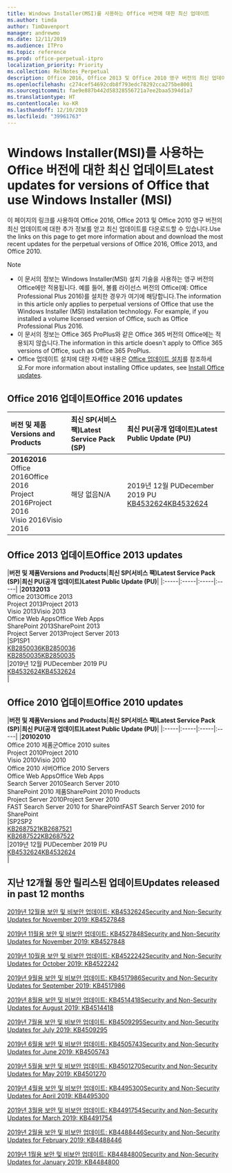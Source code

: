 ```yaml
---
title: Windows Installer(MSI)를 사용하는 Office 버전에 대한 최신 업데이트
ms.author: timda
author: TimDavenport
manager: andrewmo
ms.date: 12/11/2019
ms.audience: ITPro
ms.topic: reference
ms.prod: office-perpetual-itpro
localization_priority: Priority
ms.collection: RelNotes_Perpetual
description: Office 2016, Office 2013 및 Office 2010 영구 버전의 최신 업데이트 정보에 대한 링크를 IT 전문가에게 제공합니다.
ms.openlocfilehash: c274cef54692cdb8f793edc78292cca275be8001
ms.sourcegitcommit: fae9e887b442d58328556721a7ee2baa5394d1a7
ms.translationtype: HT
ms.contentlocale: ko-KR
ms.lasthandoff: 12/10/2019
ms.locfileid: "39961763"
---
```

# <a name="latest-updates-for-versions-of-office-that-use-windows-installer-msi"></a><span data-ttu-id="26e46-103">Windows Installer(MSI)를 사용하는 Office 버전에 대한 최신 업데이트</span><span class="sxs-lookup"><span data-stu-id="26e46-103">Latest updates for versions of Office that use Windows Installer (MSI)</span></span>

<span data-ttu-id="26e46-104">이 페이지의 링크를 사용하여 Office 2016, Office 2013 및 Office 2010 영구 버전의 최신 업데이트에 대한 추가 정보를 얻고 최신 업데이트를 다운로드할 수 있습니다.</span><span class="sxs-lookup"><span data-stu-id="26e46-104">Use the links on this page to get more information about and download the most recent updates for the perpetual versions of Office 2016, Office 2013, and Office 2010.</span></span>
  
 
> [!NOTE]
> - <span data-ttu-id="26e46-p101">이 문서의 정보는 Windows Installer(MSI) 설치 기술을 사용하는 영구 버전의 Office에만 적용됩니다. 예를 들어, 볼륨 라이선스 버전의 Office(예: Office Professional Plus 2016)를 설치한 경우가 여기에 해당합니다.</span><span class="sxs-lookup"><span data-stu-id="26e46-p101">The information in this article only applies to perpetual versions of Office that use the Windows Installer (MSI) installation technology. For example, if you installed a volume licensed version of Office, such as Office Professional Plus 2016.</span></span>
> - <span data-ttu-id="26e46-107">이 문서의 정보는 Office 365 ProPlus와 같은 Office 365 버전의 Office에는 적용되지 않습니다.</span><span class="sxs-lookup"><span data-stu-id="26e46-107">The information in this article doesn't apply to Office 365 versions of Office, such as Office 365 ProPlus.</span></span>
> - <span data-ttu-id="26e46-108">Office 업데이트 설치에 대한 자세한 내용은 [Office 업데이트 설치](https://support.office.com/article/2ab296f3-7f03-43a2-8e50-46de917611c5)를 참조하세요.</span><span class="sxs-lookup"><span data-stu-id="26e46-108">For more information about installing Office updates, see [Install Office updates](https://support.office.com/article/2ab296f3-7f03-43a2-8e50-46de917611c5).</span></span> 


## <a name="office-2016-updates"></a><span data-ttu-id="26e46-109">Office 2016 업데이트</span><span class="sxs-lookup"><span data-stu-id="26e46-109">Office 2016 updates</span></span>

|<span data-ttu-id="26e46-110">**버전 및 제품**</span><span class="sxs-lookup"><span data-stu-id="26e46-110">**Versions and Products**</span></span>|<span data-ttu-id="26e46-111">**최신 SP(서비스 팩)**</span><span class="sxs-lookup"><span data-stu-id="26e46-111">**Latest Service Pack (SP)**</span></span>|<span data-ttu-id="26e46-112">**최신 PU(공개 업데이트)**</span><span class="sxs-lookup"><span data-stu-id="26e46-112">**Latest Public Update (PU)**</span></span>|
|:-----|:-----|:-----|
|<span data-ttu-id="26e46-113">**2016**</span><span class="sxs-lookup"><span data-stu-id="26e46-113">**2016**</span></span> <br/> <span data-ttu-id="26e46-114">Office 2016</span><span class="sxs-lookup"><span data-stu-id="26e46-114">Office 2016</span></span>  <br/> <span data-ttu-id="26e46-115">Project 2016</span><span class="sxs-lookup"><span data-stu-id="26e46-115">Project 2016</span></span>  <br/> <span data-ttu-id="26e46-116">Visio 2016</span><span class="sxs-lookup"><span data-stu-id="26e46-116">Visio 2016</span></span>  <br/> |<span data-ttu-id="26e46-117">해당 없음</span><span class="sxs-lookup"><span data-stu-id="26e46-117">N/A</span></span>  <br/> |<span data-ttu-id="26e46-118">2019년 12월 PU</span><span class="sxs-lookup"><span data-stu-id="26e46-118">December 2019 PU</span></span>  <br/> [<span data-ttu-id="26e46-119">KB4532624</span><span class="sxs-lookup"><span data-stu-id="26e46-119">KB4532624</span></span>](https://support.microsoft.com/help/4532624 ) <br/> |
   
## <a name="office-2013-updates"></a><span data-ttu-id="26e46-120">Office 2013 업데이트</span><span class="sxs-lookup"><span data-stu-id="26e46-120">Office 2013 updates</span></span>

|<span data-ttu-id="26e46-121">**버전 및 제품**</span><span class="sxs-lookup"><span data-stu-id="26e46-121">**Versions and Products**</span></span>|<span data-ttu-id="26e46-122">**최신 SP(서비스 팩)**</span><span class="sxs-lookup"><span data-stu-id="26e46-122">**Latest Service Pack (SP)**</span></span>|<span data-ttu-id="26e46-123">**최신 PU(공개 업데이트)**</span><span class="sxs-lookup"><span data-stu-id="26e46-123">**Latest Public Update (PU)**</span></span>|
|:-----|:-----|:-----|:-----|
|<span data-ttu-id="26e46-124">**2013**</span><span class="sxs-lookup"><span data-stu-id="26e46-124">**2013**</span></span> <br/> <span data-ttu-id="26e46-125">Office 2013</span><span class="sxs-lookup"><span data-stu-id="26e46-125">Office 2013</span></span>  <br/> <span data-ttu-id="26e46-126">Project 2013</span><span class="sxs-lookup"><span data-stu-id="26e46-126">Project 2013</span></span>  <br/> <span data-ttu-id="26e46-127">Visio 2013</span><span class="sxs-lookup"><span data-stu-id="26e46-127">Visio 2013</span></span>  <br/> <span data-ttu-id="26e46-128">Office Web Apps</span><span class="sxs-lookup"><span data-stu-id="26e46-128">Office Web Apps</span></span>  <br/> <span data-ttu-id="26e46-129">SharePoint 2013</span><span class="sxs-lookup"><span data-stu-id="26e46-129">SharePoint 2013</span></span>  <br/> <span data-ttu-id="26e46-130">Project Server 2013</span><span class="sxs-lookup"><span data-stu-id="26e46-130">Project Server 2013</span></span>  <br/> |<span data-ttu-id="26e46-131">SP1</span><span class="sxs-lookup"><span data-stu-id="26e46-131">SP1</span></span> <br/> [<span data-ttu-id="26e46-132">KB2850036</span><span class="sxs-lookup"><span data-stu-id="26e46-132">KB2850036</span></span>](https://support.microsoft.com/kb/2850036) <br/>[<span data-ttu-id="26e46-133">KB2850035</span><span class="sxs-lookup"><span data-stu-id="26e46-133">KB2850035</span></span>](https://support.microsoft.com/kb/2850035) <br/> |<span data-ttu-id="26e46-134">2019년 12월 PU</span><span class="sxs-lookup"><span data-stu-id="26e46-134">December 2019 PU</span></span>  <br/> [<span data-ttu-id="26e46-135">KB4532624</span><span class="sxs-lookup"><span data-stu-id="26e46-135">KB4532624</span></span>](https://support.microsoft.com/help/4532624  ) <br/> |
   
## <a name="office-2010-updates"></a><span data-ttu-id="26e46-136">Office 2010 업데이트</span><span class="sxs-lookup"><span data-stu-id="26e46-136">Office 2010 updates</span></span>

|<span data-ttu-id="26e46-137">**버전 및 제품**</span><span class="sxs-lookup"><span data-stu-id="26e46-137">**Versions and Products**</span></span>|<span data-ttu-id="26e46-138">**최신 SP(서비스 팩)**</span><span class="sxs-lookup"><span data-stu-id="26e46-138">**Latest Service Pack (SP)**</span></span>|<span data-ttu-id="26e46-139">**최신 PU(공개 업데이트)**</span><span class="sxs-lookup"><span data-stu-id="26e46-139">**Latest Public Update (PU)**</span></span>|
|:-----|:-----|:-----|:-----|
|<span data-ttu-id="26e46-140">**2010**</span><span class="sxs-lookup"><span data-stu-id="26e46-140">**2010**</span></span> <br/> <span data-ttu-id="26e46-141">Office 2010 제품군</span><span class="sxs-lookup"><span data-stu-id="26e46-141">Office 2010 suites</span></span>  <br/> <span data-ttu-id="26e46-142">Project 2010</span><span class="sxs-lookup"><span data-stu-id="26e46-142">Project 2010</span></span>  <br/> <span data-ttu-id="26e46-143">Visio 2010</span><span class="sxs-lookup"><span data-stu-id="26e46-143">Visio 2010</span></span>  <br/> <span data-ttu-id="26e46-144">Office 2010 서버</span><span class="sxs-lookup"><span data-stu-id="26e46-144">Office 2010 Servers</span></span>  <br/> <span data-ttu-id="26e46-145">Office Web Apps</span><span class="sxs-lookup"><span data-stu-id="26e46-145">Office Web Apps</span></span>  <br/> <span data-ttu-id="26e46-146">Search Server 2010</span><span class="sxs-lookup"><span data-stu-id="26e46-146">Search Server 2010</span></span>  <br/> <span data-ttu-id="26e46-147">SharePoint 2010 제품</span><span class="sxs-lookup"><span data-stu-id="26e46-147">SharePoint 2010 Products</span></span>  <br/> <span data-ttu-id="26e46-148">Project Server 2010</span><span class="sxs-lookup"><span data-stu-id="26e46-148">Project Server 2010</span></span>  <br/> <span data-ttu-id="26e46-149">FAST Search Server 2010 for SharePoint</span><span class="sxs-lookup"><span data-stu-id="26e46-149">FAST Search Server 2010 for SharePoint</span></span>  <br/> |<span data-ttu-id="26e46-150">SP2</span><span class="sxs-lookup"><span data-stu-id="26e46-150">SP2</span></span> <br/>[<span data-ttu-id="26e46-151">KB2687521</span><span class="sxs-lookup"><span data-stu-id="26e46-151">KB2687521</span></span>](https://support.microsoft.com/kb/2687521) <br/> [<span data-ttu-id="26e46-152">KB2687522</span><span class="sxs-lookup"><span data-stu-id="26e46-152">KB2687522</span></span>](https://support.microsoft.com/kb/2687522) <br/> |<span data-ttu-id="26e46-153">2019년 12월 PU</span><span class="sxs-lookup"><span data-stu-id="26e46-153">December 2019 PU</span></span>  <br/> [<span data-ttu-id="26e46-154">KB4532624</span><span class="sxs-lookup"><span data-stu-id="26e46-154">KB4532624</span></span>](https://support.microsoft.com/help/4532624  ) <br/>|
   

   
## <a name="updates-released-in-past-12-months"></a><span data-ttu-id="26e46-155">지난 12개월 동안 릴리스된 업데이트</span><span class="sxs-lookup"><span data-stu-id="26e46-155">Updates released in past 12 months</span></span>

[<span data-ttu-id="26e46-156">2019년 12월용 보안 및 비보안 업데이트: KB4532624</span><span class="sxs-lookup"><span data-stu-id="26e46-156">Security and Non-Security Updates for November 2019: KB4527848</span></span>](https://support.microsoft.com/help/4532624)

[<span data-ttu-id="26e46-157">2019년 11월용 보안 및 비보안 업데이트: KB4527848</span><span class="sxs-lookup"><span data-stu-id="26e46-157">Security and Non-Security Updates for November 2019: KB4527848</span></span>](https://support.microsoft.com/help/4527848)

[<span data-ttu-id="26e46-158">2019년 10월용 보안 및 비보안 업데이트: KB4522242</span><span class="sxs-lookup"><span data-stu-id="26e46-158">Security and Non-Security Updates for October 2019: KB4522242</span></span>](https://support.microsoft.com/help/4522242)

[<span data-ttu-id="26e46-159">2019년 9월용 보안 및 비보안 업데이트: KB4517986</span><span class="sxs-lookup"><span data-stu-id="26e46-159">Security and Non-Security Updates for September 2019: KB4517986</span></span>](https://support.microsoft.com/help/4517986 )

[<span data-ttu-id="26e46-160">2019년 8월용 보안 및 비보안 업데이트: KB4514418</span><span class="sxs-lookup"><span data-stu-id="26e46-160">Security and Non-Security Updates for August 2019: KB4514418</span></span>](https://support.microsoft.com/help/4514418)

[<span data-ttu-id="26e46-161">2019년 7월용 보안 및 비보안 업데이트: KB4509295</span><span class="sxs-lookup"><span data-stu-id="26e46-161">Security and Non-Security Updates for July 2019: KB4509295</span></span>](https://support.microsoft.com/help/4509295)

[<span data-ttu-id="26e46-162">2019년 6월용 보안 및 비보안 업데이트: KB4505743</span><span class="sxs-lookup"><span data-stu-id="26e46-162">Security and Non-Security Updates for June 2019: KB4505743</span></span>](https://support.microsoft.com/help/4505743)

[<span data-ttu-id="26e46-163">2019년 5월용 보안 및 비보안 업데이트: KB4501270</span><span class="sxs-lookup"><span data-stu-id="26e46-163">Security and Non-Security Updates for May 2019: KB4501270 </span></span>](https://support.microsoft.com/ko-KR/help/4501270)

[<span data-ttu-id="26e46-164">2019년 4월용 보안 및 비보안 업데이트: KB4495300</span><span class="sxs-lookup"><span data-stu-id="26e46-164">Security and Non-Security Updates for April 2019: KB4495300</span></span>](https://support.microsoft.com/ko-KR/help/4495300)

[<span data-ttu-id="26e46-165">2019년 3월용 보안 및 비보안 업데이트: KB4491754</span><span class="sxs-lookup"><span data-stu-id="26e46-165">Security and Non-Security Updates for March 2019: KB4491754</span></span>](https://support.microsoft.com/ko-KR/help/4491754) 

[<span data-ttu-id="26e46-166">2019년 2월용 보안 및 비보안 업데이트: KB4488446</span><span class="sxs-lookup"><span data-stu-id="26e46-166">Security and Non-Security Updates for February 2019: KB4488446</span></span>](https://support.microsoft.com/help/4488446)

[<span data-ttu-id="26e46-167">2019년 1월용 보안 및 비보안 업데이트: KB4484800</span><span class="sxs-lookup"><span data-stu-id="26e46-167">Security and Non-Security Updates for January 2019: KB4484800</span></span>](https://support.microsoft.com/help/4484800)







 

   

   

  


  
 
  
 
  

  
   
  
